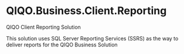 # QIQO.Business.Client.Reporting
QIQO Client Reporting Solution

This solution uses SQL Server Reporting Services (SSRS) as the way to deliver reports for the QIQO Business Solution

